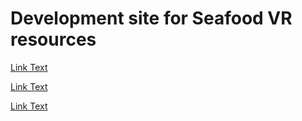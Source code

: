 # Development site for Seafood VR resources

<a href="forge/index.html">Link Text</a>

<a href="marzipano/index.html">Link Text</a>

<a href="tour.html">Link Text</a>
